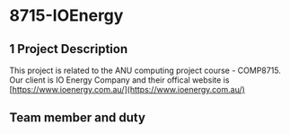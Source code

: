 # 8715-IOEnergy

## 1 Project Description

This project is related to the ANU computing project course - COMP8715. Our client is IO Energy Company and their offical website is [https://www.ioenergy.com.au/](https://www.ioenergy.com.au/)

## Team member and duty

